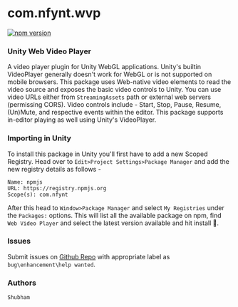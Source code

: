 # com.nfynt.wvp

[![npm version](https://badge.fury.io/js/com.nfynt.wvp.svg)](https://badge.fury.io/js/com.nfynt.wvp)

### Unity Web Video Player

A video player plugin for Unity WebGL applications. Unity's builtin VideoPlayer generally doesn't work for WebGL or is not supported on mobile browsers. This package uses Web-native video elements to read the video source and exposes the basic video controls to Unity.
You can use video URLs either from `StreamingAssets` path or external web servers (permissing CORS). Video controls include - Start, Stop, Pause, Resume, (Un)Mute, and respective events within the editor. This package supports in-editor playing as well using Unity's VideoPlayer.

### Importing in Unity

To install this package in Unity you'll first have to add a new Scoped Registry. Head over to `Edit>Project Settings>Package Manager` and add the new registry details as follows - 
```
Name: npmjs
URL: https://registry.npmjs.org
Scope(s): com.nfynt
```

After this head to `Window>Package Manager` and select `My Registries` under the `Packages:` options. This will list all the available package on npm, find `Web Video Player` and select the latest version available and hit install 🚀.

### Issues
Submit issues on [Github Repo](https://github.com/nfynt/com.nfynt.wvp/issues) with appropriate label as `bug\enhancement\help wanted`.

### Authors
```
Shubham
```
